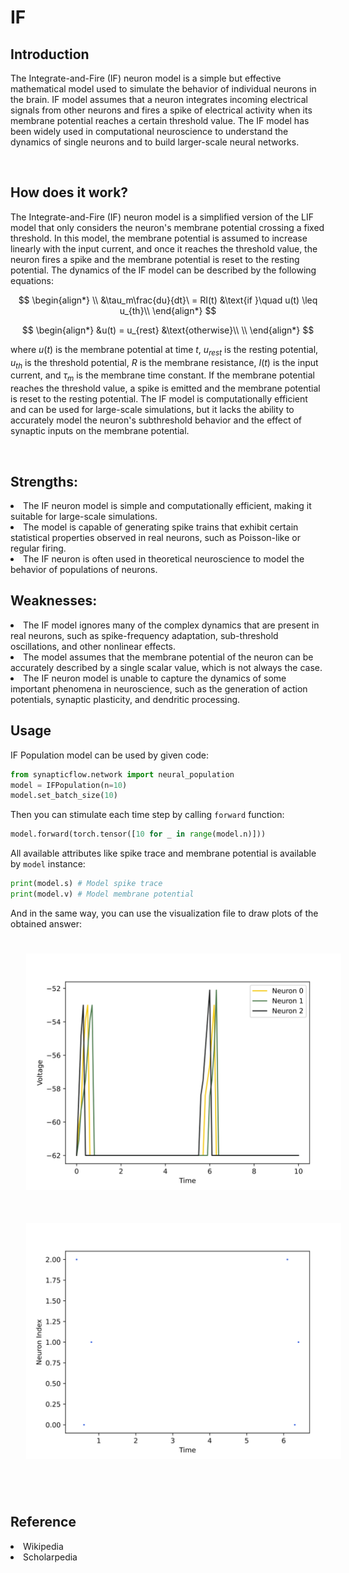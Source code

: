 <script type="text/javascript" src="https://www.maths.nottingham.ac.uk/plp/pmadw/LaTeXMathML.js"></script>
<script src='https://cdnjs.cloudflare.com/ajax/libs/mathjax/2.7.4/MathJax.js?config=default'></script>


# IF

## Introduction
The Integrate-and-Fire (IF) neuron model is a simple but effective mathematical model used to simulate the behavior of individual neurons in the brain. IF model assumes that a neuron integrates incoming electrical signals from other neurons and fires a spike of electrical activity when its membrane potential reaches a certain threshold value. The IF model has been widely used in computational neuroscience to understand the dynamics of single neurons and to build larger-scale neural networks.

<br>

## How does it work?
The Integrate-and-Fire (IF) neuron model is a simplified version of the LIF model that only considers the neuron's membrane potential crossing a fixed threshold. In this model, the membrane potential is assumed to increase linearly with the input current, and once it reaches the threshold value, the neuron fires a spike and the membrane potential is reset to the resting potential. The dynamics of the IF model can be described by the following equations:

$$
\begin{align*}
\\
&\tau_m\frac{du}{dt}\ = RI(t) &\text{if }\quad u(t) \leq u_{th}\\
\end{align*}
$$

$$
\begin{align*}
&u(t) = u_{rest} &\text{otherwise}\\
\\
\end{align*}
$$

where $u(t)$ is the membrane potential at time $t$, $u_{rest}$ is the resting potential, $u_{th}$ is the threshold potential, $R$ is the membrane resistance, $I(t)$ is the input current, and $\tau_m$ is the membrane time constant. If the membrane potential reaches the threshold value, a spike is emitted and the membrane potential is reset to the resting potential. The IF model is computationally efficient and can be used for large-scale simulations, but it lacks the ability to accurately model the neuron's subthreshold behavior and the effect of synaptic inputs on the membrane potential.

<br>

## Strengths:
<li>The IF neuron model is simple and computationally efficient, making it suitable for large-scale simulations.

<li>The model is capable of generating spike trains that exhibit certain statistical properties observed in real neurons, such as Poisson-like or regular firing.

<li>The IF neuron is often used in theoretical neuroscience to model the behavior of populations of neurons.

<br>

## Weaknesses:
<li>The IF model ignores many of the complex dynamics that are present in real neurons, such as spike-frequency adaptation, sub-threshold oscillations, and other nonlinear effects.

<li>The model assumes that the membrane potential of the neuron can be accurately described by a single scalar value, which is not always the case.

<li>The IF neuron model is unable to capture the dynamics of some important phenomena in neuroscience, such as the generation of action potentials, synaptic plasticity, and dendritic processing.

<br>

## Usage

 IF Population model can be used by given code:
 ```python
 from synapticflow.network import neural_population
 model = IFPopulation(n=10)
 model.set_batch_size(10)
 ```

 Then you can stimulate each time step by calling `forward` function:
 ```python
 model.forward(torch.tensor([10 for _ in range(model.n)]))
 ```

 All available attributes like spike trace and membrane potential is available by `model` instance:
 ```python
 print(model.s) # Model spike trace
 print(model.v) # Model membrane potential
 ```

 And in the same way, you can use the visualization file to draw plots of the obtained answer:

<p align="center">
  <img src="_static/IF-v.svg" alt="Voltage Plot" style="width: 600px; padding: 25px;"/>
  <img src="_static/IF-s.svg" alt="Raster Plot" style="width: 600px; padding: 25px;"/>
</p>

<br>

## Reference
<li> Wikipedia
<li> Scholarpedia
